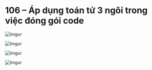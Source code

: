 # 106 – Áp dụng toán tử 3 ngôi trong việc đóng gói code

![Imgur](https://i.imgur.com/JpUg6YG.png)  

![Imgur](https://i.imgur.com/w8B0ZWV.png)  

![Imgur](https://i.imgur.com/JD7qjaN.png)  

![Imgur](https://i.imgur.com/MmimoHJ.png)  


